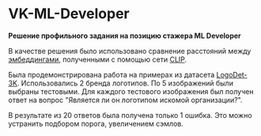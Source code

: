 # VK-ML-Developer
**Решение профильного задания на позицию стажера ML Developer**

В качестве решения было использовано сравнение расстояний между [эмбеддингами](https://github.com/minimaxir/imgbeddings), полученными с помощью сети [CLIP](https://github.com/openai/CLIP).

Была продемонстрирована работа на примерах из датасета [LogoDet-3K](https://paperswithcode.com/dataset/logodet-3k). Использовались 2 бренда логотипов. По 5 изображений были выбраны тестовыми. Для каждого тестового изображения был получен ответ на вопрос "Является ли он логотипом искомой организации?".

В результате из 20 ответов была получена только 1 ошибка. Это можно устранить подбором порога, увеличением сэмлов.
